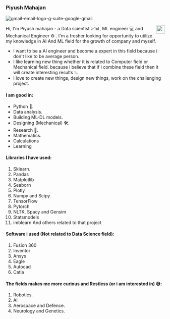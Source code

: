 ###  Piyush Mahajan 
![gmail-email-logo-g-suite-google-gmail](https://user-images.githubusercontent.com/71897685/151105208-04e4fcf0-03b9-4829-93dd-d6207b2ac772.jpg)

[<img align = 'right' width = '26px' height = '26px' src = "https://user-images.githubusercontent.com/71897685/149906234-c0f1587b-49e5-4cbf-9034-a00f59ae2cf2.png" />][Linkedin]

Hi, I'm Piyush mahajan - a Data scientist 📈📊, ML engineer 💻 and Mechanical Engineer ⚙ . I'm a fresher looking for opportunity to utilize my knowledge in AI And ML field for the growth of company and myself.
- I want to be a AI engineer and become a expert in this field because i don't like to be average person.
- I like learning new thing whether it is related to Computer field or Mechanical field. because i believe that if i combine these field then it will create interesting results 💥
- I love to create new things, design new things, work on the challenging project.

#### I am good in:
- Python 🐍.
- Data analysis.
- Building ML-DL models.
- Designing (Mechanical) 🛠.
- Research 🚀.
- Mathematics.
- Calculations
- Learning 

#### Libraries I have used:
1. Sklearn.
2. Pandas
3. Matplotlib
4. Seaborn
5. Plotly
6. Numpy and Scipy
7. TensorFlow
8. Pytorch
9. NLTK, Spacy and Gensim
10. Statsmodels
11. imblearn
And others related to that project

#### Software i used (Not related to Data Science field):
1. Fusion 360
2. Inventor
3. Ansys
4. Eagle
5. Autocad
6. Catia

#### The fields makes me more curious and Restless (or i am interested in) 😅:
1. Robotics.
2. AI
3. Aerospace and Defence.
4. Neurology and Genetics.



[Linkedin]: https://www.linkedin.com/in/piyushmahajan98
[Email]: piyumaha12@gmail.com
